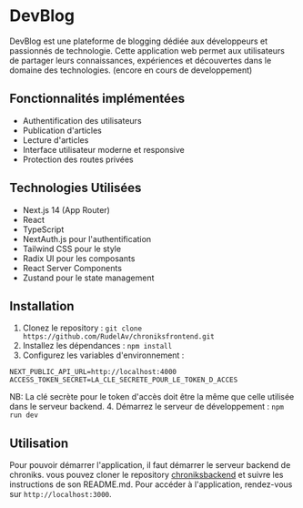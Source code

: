 # DevBlog

DevBlog est une plateforme de blogging dédiée aux développeurs et passionnés de technologie. Cette application web permet aux utilisateurs de partager leurs connaissances, expériences et découvertes dans le domaine des technologies. (encore en cours de developpement)

## Fonctionnalités implémentées

- Authentification des utilisateurs
- Publication d'articles
- Lecture d'articles
- Interface utilisateur moderne et responsive
- Protection des routes privées

## Technologies Utilisées

- Next.js 14 (App Router)
- React
- TypeScript
- NextAuth.js pour l'authentification
- Tailwind CSS pour le style
- Radix UI pour les composants
- React Server Components
- Zustand pour le state management

## Installation

1. Clonez le repository : `git clone https://github.com/RudelAv/chroniksfrontend.git`
2. Installez les dépendances : `npm install`
3. Configurez les variables d'environnement : 
```
NEXT_PUBLIC_API_URL=http://localhost:4000
ACCESS_TOKEN_SECRET=LA_CLE_SECRETE_POUR_LE_TOKEN_D_ACCES
```
NB: La clé secrète pour le token d'accès doit être la même que celle utilisée dans le serveur backend.
4. Démarrez le serveur de développement : `npm run dev`

## Utilisation
Pour pouvoir démarrer l'application, il faut démarrer le serveur backend de chroniks. vous pouvez cloner le repository [chroniksbackend](https://github.com/RudelAv/chroniksbackend.git) et suivre les instructions de son README.md.
Pour accéder à l'application, rendez-vous sur `http://localhost:3000`.


